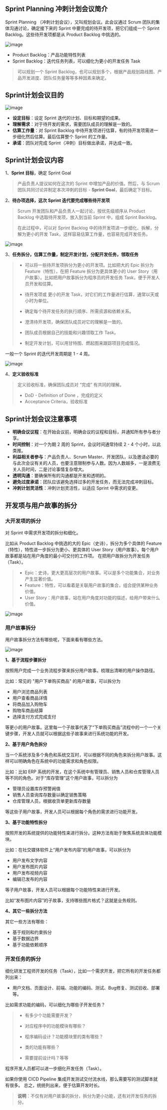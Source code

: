 ## Sprint Planning 冲刺计划会议简介

Sprint Planning （冲刺计划会议），又叫规划会议。此会议通过 Scrum 团队的集体沟通讨论，确定接下来的 Sprint 中要完成的待开发项，把它们组成一个 Sprint Backlog。这些待开发项都是从 Product Backlog 中挑选的。

![image](https://github.com/user-attachments/assets/2468ef20-3297-4292-9e27-55a071700816)

- Product Backlog：产品功能特性列表
- Sprint Backlog：迭代任务列表，可以细化为更小的开发任务 Task

>  可以规划一个 Sprint Backlog，也可以规划多个，根据产品规划路线图、产品开发进度、团队任务量等等多种因素来确定。

## Sprint计划会议目的

![image](https://github.com/user-attachments/assets/06b741a1-2c26-4e0e-8ffb-bb65620f6eff)

- **设定目标**：设定 Sprint 迭代的计划、目标和期望的成果。
- **理解需求**：对于待开发的需求，需要团队成员的理解是一致的。
- **估算工作量**：对 Sprint Backlog 中待开发项进行估算，有的待开发项需进一步细化然后估算。最后估算整个 Sprint 的工作量。
- **承诺**：团队对完成 Sprint（冲刺）目标做出承诺，并达成一致。

## Sprint计划会议内容

1、**Sprint 目标**，确定 Sprint Goal

> 产品负责人提议如何在这次的 Sprint 中增加产品的价值。然后，与 Scrum 团队共同讨论并制定本次冲刺的目标 - **Sprint Goal**，最后确定下目标。

2、**待办项选择，这次 Sprint 迭代要完成哪些待开发项**

>Scrum 开发团队和产品负责人一起讨论，按优先级顺序从 Product Backlog 中选取待开发项，放入到当前 Sprint 中，组成 Sprint Backlog。
>
>在此过程中，可以对 Sprint Backlog 中的待开发项进一步细化、拆解，分解为更小的开发 Task，这样容易估算工作量，也容易完成开发任务。


![image](https://github.com/user-attachments/assets/1047d115-8537-4d76-832d-89dabbc75b3a)

3、**任务拆分，估算工作量，制定开发计划，分配开发任务，领取任务**

>- 可以将一些待开发项拆分为更小的开发项。比如把大的 Epic 拆分为 Feature（特性），在把 Feature 拆分为更具体更小的 User Story（用户故事）。比如把用户故事拆分为程序员的开发任务 Task，便于开发人员开发和估算。
>
>- 待开发项或 更小的开发 Task，对它们的工作量进行估算，通常以天或小时为单位。
>
>- 确定每个待开发任务的执行顺序、所需资源和依赖关系。
>
>- 澄清待开发项，确保团队成员对它的理解是一致的。
> 
>- 团队成员根据自己的技能和兴趣领取工作 Task。
>
>- 制定开发计划，可以用甘特图、燃起图来跟踪项目完成情况。

一般一个 Sprint 的迭代开发周期是 1 - 4 周。

![image](https://github.com/user-attachments/assets/d38dae69-e028-4118-af03-e8f8147f2eac)

4、**定义验收标准**

> 定义验收标准，确保团队成员对 “完成” 有共同的理解。
> 
> - DoD - Definition of Done ，完成的定义
> - Acceptance Criteria，验收标准

## Sprint计划会议注意事项

- **明确会议议程**：在开始会议前，明确会议的议程和目标，并通知所有参与者分享。
- **时间控制**：对一个为期 2 周的 Sprint，会议时间通常持续 2 - 4 个小时，以此类推。
- **利益相关者参与**：产品负责人、Scrum Master、开发团队，以及邀请必要的与此次会议有关的人员，也要注意限制参与人数。因为人数越多，一是浪费无关人员时间，二是讨论事情复杂增大。
- **透明沟通**：要确保所有的沟通都是开发和透明的。
- **避免过度承诺**：团队应该避免选择过多的开发任务，而无法完成冲刺目标。
- **冲刺计划灵活性**：冲刺计划灵活性，以适应 Sprint 中需求的变更。

## 开发项与用户故事的拆分

### 大开发项的拆分
对 Sprint 中需求开发项的拆分和细化。

比如从 Product Backlog 中挑选的大的 Epic（史诗），拆分为多个具体的 Feature（特性），特性进一步拆分为更小、更具体的 User Story（用户故事）。每个用户故事都是站在用户角度的最小可交付的工作项。
在把用户故拆分为开发任务（Task）。

> - Epic：史诗，更大更高层次的用户故事。可以是多个功能集合，对业务产生显著价值。
> - Feature：特性，可以看着是关联用户故事的集合，组合提供某种业务价值。
> - User Story：用户故事，站在用户角度对功能的描述，给用户带来什么价值。

![image](https://github.com/user-attachments/assets/b2409676-1ad0-4f7a-907c-e3a7b7e70a84)

### 用户故事拆分

用户故事拆分方法有哪些呢，下面来看有哪些方法。

![image](https://github.com/user-attachments/assets/e6dd1bc3-c168-48e1-ac3b-eb4aeeb1dd37)

**1、基于流程步骤拆分**

按照用户完成一个业务流程步骤来拆分用户故事。梳理出清晰的用户操作路径。

比如：常见的 "用户下单购买商品" 的用户故事，可以拆分为
- 用户浏览商品列表
- 用户查看商品详情
- 将商品加入购物车
- 购物车商品结算
- 选择支付方式完成支付

等更小的用户故事。这里每一个子故事代表了“下单购买商品”流程中的一个一个关键步骤，开发人员就可以根据这些子故事来进行系统功能的开发。

**2、基于用户角色拆分**

当一个系统涉及多个角色和系统交互时，可以根据不同的角色来拆分用户故事。这样可以明确角色在系统中的功能需求和角色权限。

比如：比如 ERP 系统的开发，在这个系统中有管理员、销售人员和仓库管理人员等不同的角色。对于“库存管理”这个用户故事，可以拆分为
- 管理员设置库存预警阙值
- 销售人员查询库存数量以确定销售策略
- 仓库管理人员，根据收货单更新库存数量

等这些子用户故事，开发人员可以根据每个角色的需求进行功能开发。

**3、基于功能特性拆分**

按照开发的系统提供的功能特性来进行拆分。这种方法有助于聚焦系统具体功能模块。

比如：在社交媒体软件上“用户发布内容”的用户故事，可以拆分为
- 用户发布文字内容
- 用户发布图片内容
- 用户发布视频内容
- 编辑已发布的内容

等子用户故事，开发人员可以根据每个功能特性来进行开发。

比如“发布图片内容”的子故事，支持哪些图片格式？这就是业务规则。

**4、其它一些拆分方法**

其它一些方法有哪些：

- 基于规则和约束拆分
- 基于数据边界
- 基于功能依赖顺序
  
### 开发任务的拆分

细化研发工程师开发的任务（Task），比如一个需求开发，把它所有的开发任务都列出来：

- 用户文档、页面设计、前端、功能的编码、测试、Bug修复、测试验收、部署等。

比如需求功能的编码，可以细化为哪些子开发任务？
>- 有多少个功能需要开发？
>- 对应程序中的功能模块有哪些？
>- 程序编码设计？功能模块里的类有哪些？
>- 类的功能有哪些？
>
>- 需要提前设计吗？等等

程序开发人员都可以进一步细化开发任务（Task）。

如果你使用 CICD Pipeline 集成开发测试交付流水线，那么需要写的测试脚本就有很多。
总之，统统列出来，便于估算开发时长。

> **说明**：不仅有对用户故事的拆分，拆分为更小功能，还有对开发任务的拆分。


